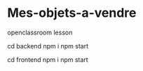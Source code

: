 # Mes-objets-a-vendre

openclassroom lesson

cd backend
npm i
npm start

cd frontend
npm i
npm start
